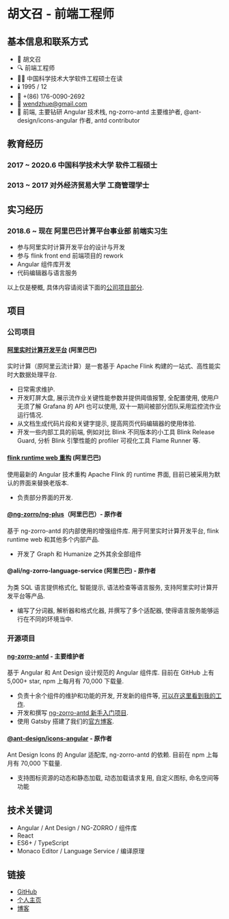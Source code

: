# 胡文召 - 前端工程师

## 基本信息和联系方式

- 👦 胡文召
- 🔍 前端工程师
- 👨‍🎓 中国科学技术大学软件工程硕士在读
- 🕯️ 1995 / 12
- 📱 +(86) 176-0090-2692
- 📮 [wendzhue@gmail.com](mailto:wendzhue@gmail.com)
- 🎤 前端, 主要钻研 Angular 技术栈, ng-zorro-antd 主要维护者, @ant-design/icons-angular 作者, antd contributor

## 教育经历

### **2017 ~ 2020.6 中国科学技术大学 软件工程硕士**

### **2013 ~ 2017 对外经济贸易大学 工商管理学士**

## 实习经历

### **2018.6 ~ 现在 阿里巴巴计算平台事业部 前端实习生**

- 参与阿里实时计算开发平台的设计与开发
- 参与 flink front end 前端项目的 rework
- Angular 组件库开发
- 代码编辑器与语言服务

以上仅是梗概, 具体内容请阅读下面的[公司项目部分](#公司项目).

## 项目

### 公司项目

#### [阿里实时计算开发平台](https://data.aliyun.com/product/sc) (阿里巴巴)

实时计算（原阿里云流计算）是一套基于 Apache Flink 构建的一站式、高性能实时大数据处理平台.

- 日常需求维护.
- 开发盯屏大盘, 展示流作业关键性能参数并提供阈值报警, 全配置使用, 使用户无须了解 Grafana 的 API 也可以使用, 双十一期间被部分团队采用监控流作业运行情况.
- 从文档生成代码片段和关键字提示, 提高网页代码编辑器的使用体验.
- 开发一些内部工具的前端, 例如对比 Blink 不同版本的小工具 Blink Release Guard, 分析 Blink 引擎性能的 profiler 可视化工具 Flame Runner 等.

#### [flink runtime web 重构](https://github.com/apache/flink/tree/master/flink-runtime-web/web-dashboard/src) (阿里巴巴)

使用最新的 Angular 技术重构 Apache Flink 的 runtime 界面, 目前已被采用为默认的界面来替换老版本.

- 负责部分界面的开发.

#### [@ng-zorro/ng-plus](https://www.npmjs.com/package/@ng-zorro/ng-plus)（阿里巴巴）- 原作者

基于 ng-zorro-antd 的内部使用的增强组件库. 用于阿里实时计算开发平台, flink runtime web 和其他多个内部产品.

- 开发了 Graph 和 Humanize 之外其余全部组件

#### @ali/ng-zorro-language-service (阿里巴巴) - 原作者

为类 SQL 语言提供格式化, 智能提示, 语法检查等语言服务, 支持阿里实时计算开发平台等产品.

- 编写了分词器, 解析器和格式化器, 并撰写了多个适配器, 使得语言服务能够运行在不同的环境当中.

### 开源项目

#### [ng-zorro-antd](https://github.com/NG-ZORRO/ng-zorro-antd) - 主要维护者

基于 Angular 和 Ant Design 设计规范的 Angular 组件库. 目前在 GitHub 上有 5,000+ star, npm 上每月有 70,000 下载量.

- 负责十余个组件的维护和功能的开发, 开发新的组件等, [可以在这里看到我的工作](https://github.com/NG-ZORRO/ng-zorro-antd/pulls?q=is%3Apr+is%3Aclosed+author%3Awendzhue).
- 开发和撰写 [ng-zorro-antd 新手入门项目](https://github.com/NG-ZORRO/today-ng-steps).
- 使用 Gatsby 搭建了我们的[官方博客](https://ng.ant.design/blog).

#### [@ant-design/icons-angular](https://github.com/ant-design/ant-design-icons/tree/master/packages/icons-angular) - 原作者

Ant Design Icons 的 Angular 适配库, ng-zorro-antd 的依赖. 目前在 npm 上每月有 70,000 下载量.

- 支持图标资源的动态和静态加载, 动态加载请求复用, 自定义图标, 命名空间等功能

## 技术关键词

- Angular / Ant Design / NG-ZORRO / 组件库
- React
- ES6+ / TypeScript
- Monaco Editor / Language Service / 编译原理

## 链接

- [GitHub](https://github.com/wendzhue)
- [个人主页](https://wendell.site/)
- [博客](https://wendell.site/blog)
